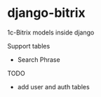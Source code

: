 django-bitrix
=============

1c-Bitrix models inside django

Support tables

* Search Phrase

TODO

* add user and auth tables
